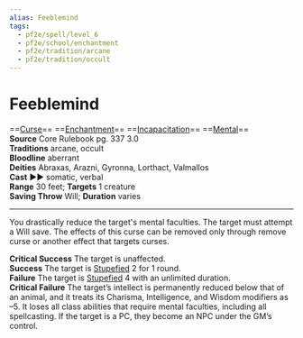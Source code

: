 ```yaml
---
alias: Feeblemind
tags:
  - pf2e/spell/level_6
  - pf2e/school/enchantment
  - pf2e/tradition/arcane
  - pf2e/tradition/occult
---
```


# Feeblemind

==[Curse](../../../Traits/Curse.md)== ==[Enchantment](../../../Traits/Enchantment.md)== ==[Incapacitation](../../../Traits/Incapacitation.md)== ==[Mental](../../../Traits/Mental.md)==  
__Source__ Core Rulebook pg. 337 3.0  
**Traditions** arcane, occult  
**Bloodline** aberrant  
**Deities** Abraxas, Arazni, Gyronna, Lorthact, Valmallos  
**Cast** ►► somatic, verbal  
**Range** 30 feet; **Targets** 1 creature  
**Saving Throw** Will; **Duration** varies

---

You drastically reduce the target's mental faculties. The target must attempt a Will save. The effects of this curse can be removed only through remove curse or another effect that targets curses.

**Critical Success** The target is unaffected.  
**Success** The target is [Stupefied](../../../Conditions/Stupefied.md) 2 for 1 round.  
**Failure** The target is [Stupefied](../../../Conditions/Stupefied.md) 4 with an unlimited duration.  
**Critical Failure** The target’s intellect is permanently reduced below that of an animal, and it treats its Charisma, Intelligence, and Wisdom modifiers as –5. It loses all class abilities that require mental faculties, including all spellcasting. If the target is a PC, they become an NPC under the GM’s control.
